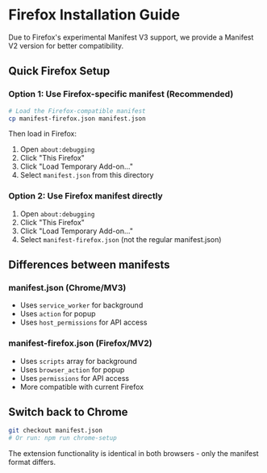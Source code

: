 # Firefox Installation Guide

Due to Firefox's experimental Manifest V3 support, we provide a Manifest V2 version for better compatibility.

## Quick Firefox Setup

### Option 1: Use Firefox-specific manifest (Recommended)
```bash
# Load the Firefox-compatible manifest
cp manifest-firefox.json manifest.json
```

Then load in Firefox:
1. Open `about:debugging`
2. Click "This Firefox"
3. Click "Load Temporary Add-on..."
4. Select `manifest.json` from this directory

### Option 2: Use Firefox manifest directly
1. Open `about:debugging`
2. Click "This Firefox" 
3. Click "Load Temporary Add-on..."
4. Select `manifest-firefox.json` (not the regular manifest.json)

## Differences between manifests

### manifest.json (Chrome/MV3)
- Uses `service_worker` for background
- Uses `action` for popup
- Uses `host_permissions` for API access

### manifest-firefox.json (Firefox/MV2)
- Uses `scripts` array for background
- Uses `browser_action` for popup  
- Uses `permissions` for API access
- More compatible with current Firefox

## Switch back to Chrome
```bash
git checkout manifest.json
# Or run: npm run chrome-setup
```

The extension functionality is identical in both browsers - only the manifest format differs.